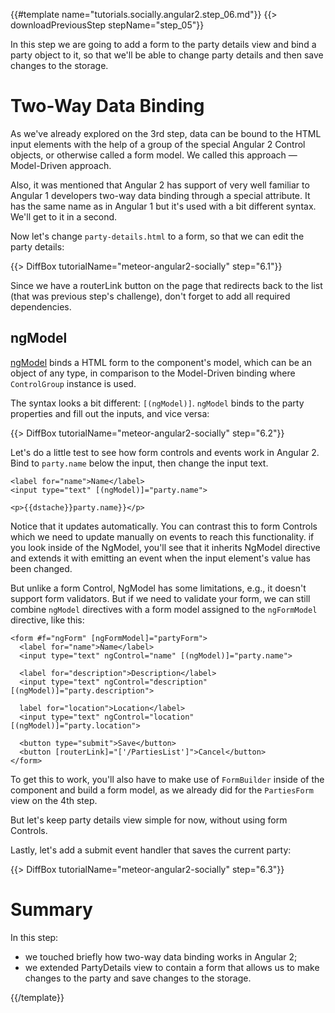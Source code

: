 {{#template name="tutorials.socially.angular2.step_06.md"}}
{{> downloadPreviousStep stepName="step_05"}}  

In this step we are going to add a form to the party details view and 
bind a party object to it, so that we'll be able to change party details and
then save changes to the storage.

# Two-Way Data Binding

As we've already explored on the 3rd step, data can be bound to the HTML input elements
with the help of a group of the special Angular 2 Control objects, or otherwise called a form model.
We called this approach — Model-Driven approach.

Also, it was mentioned that Angular 2 has support of very well familiar to Angular 1 developers two-way data binding
through a special attribute. It has the same name as in Angular 1 but it's used with a bit
different syntax. We'll get to it in a second.

Now let's change `party-details.html` to a form, so that we can edit the party details:

{{> DiffBox tutorialName="meteor-angular2-socially" step="6.1"}}

Since we have a routerLink button on the page that redirects back to the list (that was previous step's challenge), don't forget to add all required dependencies.

## ngModel

[ngModel](https://angular.io/docs/js/latest/api/common/NgModel-directive.html) binds a HTML form to the component's model, which can be an object of any type, in comparison to
the Model-Driven binding where `ControlGroup` instance is used.

The syntax looks a bit different: `[(ngModel)]`. `ngModel` binds to the party properties and fill out the inputs, and vice versa:

{{> DiffBox tutorialName="meteor-angular2-socially" step="6.2"}}

Let's do a little test to see how form controls and events work in Angular 2. Bind to `party.name` below the input, then change the input text.

    <label for="name">Name</label>
    <input type="text" [(ngModel)]="party.name">

    <p>{{dstache}}party.name}}</p>

Notice that it updates automatically. You can contrast this to form Controls which we need to update manually on events to reach this functionality.
if you look inside of the NgModel, you'll see that it inherits NgModel directive and extends it with
emitting an event when the input element's value has been changed.

But unlike a form Control, NgModel has some limitations, e.g., it doesn't support form validators.
But if we need to validate your form, we can still combine `ngModel` directives with a form model assigned to the `ngFormModel` directive, like this:

    <form #f="ngForm" [ngFormModel]="partyForm">
      <label for="name">Name</label>
      <input type="text" ngControl="name" [(ngModel)]="party.name">

      <label for="description">Description</label>
      <input type="text" ngControl="description" [(ngModel)]="party.description">

      label for="location">Location</label>
      <input type="text" ngControl="location" [(ngModel)]="party.location">

      <button type="submit">Save</button>
      <button [routerLink]="['/PartiesList']">Cancel</button>
    </form>

To get this to work, you'll also have to make use of `FormBuilder` inside of the component and build a form model, as we already did for the `PartiesForm` view on the 4th step.

But let's keep party details view simple for now, without using form Controls.

Lastly, let's add a submit event handler that saves the current party:

{{> DiffBox tutorialName="meteor-angular2-socially" step="6.3"}}

# Summary

In this step:

- we touched briefly how two-way data binding works in Angular 2;
- we extended PartyDetails view to contain a form that allows us to make changes to the party and save changes to the storage.

{{/template}}
